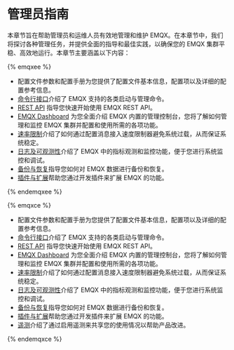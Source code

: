 # 管理员指南

本章节旨在帮助管理员和运维人员有效地管理和维护 EMQX。在本章节中，我们将探讨各种管理任务，并提供全面的指导和最佳实践，以确保您的 EMQX 集群平稳、高效地运行。本章节主要涵盖以下内容：

{% emqxee %}

- 配置文件参数和配置手册为您提供了配置文件基本信息，配置项以及详细的配置参考信息。
- [命令行接口](./cli.md)介绍了 EMQX 支持的各类启动与管理命令。
- [REST API](./api) 指导您快速开始使用 EMQX REST API。
- [EMQX Dashboard](../dashboard/introduction.md) 为您全面介绍 EMQX 内置的管理控制台，您将了解如何管理和监控 EMQX 集群并配置和使用所需的各项功能。
- [速率限制](../rate-limit/rate-limit.md)介绍了如何通过配置消息接入速度限制器避免系统过载，从而保证系统稳定。
- [日志及可观测性](../observability/overview.md)介绍了 EMQX 中的指标观测和监控功能，便于您进行系统监控和调试。
- [备份与恢复](../operations/backup-restore.md)指导您如何对 EMQX 数据进行备份和恢复。
- [插件与扩展](../extensions/introduction.md)帮助您通过开发插件来扩展 EMQX 的功能。

{% endemqxee %}

{% emqxce %}

- 配置文件参数和配置手册为您提供了配置文件基本信息，配置项以及详细的配置参考信息。
- [命令行接口](./cli.md)介绍了 EMQX 支持的各类启动与管理命令。
- [REST API](./api) 指导您快速开始使用 EMQX REST API。
- [EMQX Dashboard](../dashboard/introduction.md) 为您全面介绍 EMQX 内置的管理控制台，您将了解如何管理和监控 EMQX 集群并配置和使用所需的各项功能。
- [速率限制](../rate-limit/rate-limit.md)介绍了如何通过配置消息接入速度限制器避免系统过载，从而保证系统稳定。
- [日志及可观测性](../observability/overview.md)介绍了 EMQX 中的指标观测和监控功能，便于您进行系统监控和调试。
- [备份与恢复](../operations/backup-restore.md)指导您如何对 EMQX 数据进行备份和恢复。
- [插件与扩展](../extensions/introduction.md)帮助您通过开发插件来扩展 EMQX 的功能。
- [遥测](../telemetry/telemetry.md)介绍了通过启用遥测来共享您的使用情况以帮助产品改进。

{% endemqxce %}

